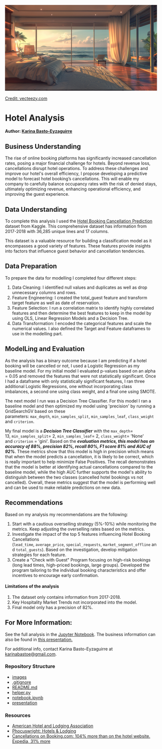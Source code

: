 <img src="images/hotel.jpg">

[Credit: vecteezy.com](https://www.vecteezy.com/photo/44153869-beautiful-interior-view-of-a-room-at-coastal)

# Hotel Analysis

**Author: <a href="https://www.linkedin.com/in/karina-basto-eyzaguirre-203a0445/"> Karina Basto-Eyzaguirre</a>**

## Business Understanding
The rise of online booking platforms has significantly increased cancellation rates, posing a major financial challenge for hotels. Beyond revenue loss, cancellations disrupt hotel operations. To address these challenges and improve our hotel's overall efficiency, I propose developing a predictive model to forecast hotel booking’s cancellations. This will enable my company to carefully balance occupancy rates with the risk of denied stays, ultimately optimizing revenue, enhancing operational efficiency, and improving the guest experience.

## Data Understanding
To complete this analysis I used the <a href="https://www.kaggle.com/datasets/youssefaboelwafa/hotel-booking-cancellation-prediction/data">Hotel Booking Cancellation Prediction</a> dataset from Kaggle. This comprehensive dataset has information from 2017-2018 with 36,285 unique lines and 17 columns. 

This dataset is a valuable resource for building a classification model as it encompasses a good variety of features. These features provide insights into factors that influence guest behavior and cancellation tendencies.

## Data Preparation
To prepare the data for modelling I completed four different steps:
1. Data Cleaning: I identified null values and duplicates as well as drop unnecessary columns and rows.
2. Feature Engineering: I created the total_guest feature and transform target feature as well as date of reservation.
3. Feature Selection: I run a correlation matrix to identify highly correlated features and then determine the best features to keep in the model by using OLS, Linear Regression Models and a Decision Tree.
4. Data Transformation: I encoded the categorical features and scale the numerical values. I also defined the Target and Feature dataframes to use in the modelling part.

## ModelLing and Evaluation
As the analysis has a binary outcome because I am predicting if a hotel booking will be cancelled or not, I used a Logistic Regression as my baseline model. For my initial model I evaluated p-values based on an alpha = 0.05 and removed the features that were not statistically significant. Once I had a dataframe with only statistically significant features, I ran three additional Logistic Regressions, one without incorporating class imbalances, a second one using class weight, and a final one using SMOTE.

The next model I run was a Decision Tree Classifier. For this model I ran a baseline model and then optimized my model using 'precision' by running a GridSearchGV based on these parameters: `max_depth`, `min_samples_split`, `min_samples_leaf`, `class_weight` and `criterion`.

My final model is a ***Decision Tree Classifier*** with the `max_depth`= 13, `min_samples_split`= 2, `min_samples_leaf`= 2, `class_weight`= 'None' and `criterion` = 'gini'. Based on the ***evaluation metrics, this model has an accuracy of 88%, precision 82%, recall 80%, F1 score 81% and AUC of 92%***. These metrics show that this model is high in precision which means that when the model predicts a cancellation, it is likely to be correct, which is really important to help minimize False Positives. The recall demonstrates that the model is better at identifying actual cancellations compared to the baseline model, while the high AUC further supports the model's ability to distinguish between the two classes (cancelled hotel bookings vs not cancelled). Overall, these metrics suggest that the model is performing well and can be used to make reliable predictions on new data.

## Recommendations
Based on my  analysis my recommendations are the following:
1. Start with a cautious overselling strategy (5%-10%) while monitoring the metrics. Keep adjusting the overselling rates based on the metrics.
2. Investigate the impact of the top 5 features influencing Hotel Booking Cancellations (`lead_time`, `average_price`, `special_requests`, `market_segment_offline` and `total_guests`). Based on the investigation, develop mitigation strategies for each feature.
3. Create a "Check with Guest" Program focusing on high-risk bookings (long lead times, high-priced bookings, large groups). Developed the program tailoring to the individual booking characteristics and offer incentives to encourage early confirmation.


#### Limitations of the analysis
1. The dataset only contains information from 2017-2018.
2. Key Hospitality Market Trends not incorporated into the model.
3. Final model only has a precision of 82%.
   
## For More Information:
See the full analysis in the <a href="https://github.com/KBE25/hotel_analysis/blob/main/notebook.ipynb">Jupyter Notebook</a>.
The business information can also be found in <a href="https://github.com/KBE25/hotel_analysis/blob/main/presentation%20.pdf">this presentation. </a>

For additional info, contact Karina Basto-Eyzaguirre at karinabastoe@gmail.com.

### Repository Structure
- <a href="https://github.com/KBE25/hotel_analysis/tree/main/images"> images </a>
- <a href="https://github.com/KBE25/hotel_analysis/blob/main/.gitignore"> .gitignore </a>
- <a href="https://github.com/KBE25/hotel_analysis/blob/main/README.md"> README.md </a>
- <a href="https://github.com/KBE25/hotel_analysis/blob/main/helper.py"> helper.py </a>
- <a href="https://github.com/KBE25/hotel_analysis/blob/main/notebook.ipynb"> notebook.ipynb </a>
- <a href="https://github.com/KBE25/hotel_analysis/blob/main/presentation%20.pdf"> presentation </a>

### Resources
- <a href="https://www.ahla.com/">American Hotel and Lodging Association</a>
- <a href="https://www.phocuswright.com/Travel-Research/Hotels-Lodging">Phocuswright: Hotels & Lodging</a>
- <a href="https://www.mirai.com/blog/cancellations-on-booking-com-104-more-than-on-the-hotel-website-expedia-31-more/"> Cancellations on Booking.com: 104% more than on the hotel website. Expedia, 31% more</a>